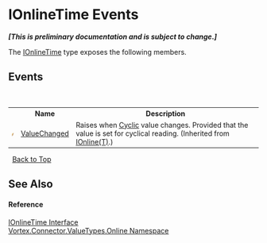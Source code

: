# IOnlineTime Events
 _**\[This is preliminary documentation and is subject to change.\]**_

The <a href="T_Vortex_Connector_ValueTypes_Online_IOnlineTime.md">IOnlineTime</a> type exposes the following members.


## Events
&nbsp;<table><tr><th></th><th>Name</th><th>Description</th></tr><tr><td>![Public event](media/pubevent.gif "Public event")</td><td><a href="E_Vortex_Connector_ValueTypes_Online_IOnline_1_ValueChanged.md">ValueChanged</a></td><td>
Raises when <a href="P_Vortex_Connector_ValueTypes_Online_IOnline_1_Cyclic.md">Cyclic</a> value changes. Provided that the value is set for cyclical reading.
 (Inherited from <a href="T_Vortex_Connector_ValueTypes_Online_IOnline_1.md">IOnline(T)</a>.)</td></tr></table>&nbsp;
<a href="#ionlinetime-events">Back to Top</a>

## See Also


#### Reference
<a href="T_Vortex_Connector_ValueTypes_Online_IOnlineTime.md">IOnlineTime Interface</a><br /><a href="N_Vortex_Connector_ValueTypes_Online.md">Vortex.Connector.ValueTypes.Online Namespace</a><br />